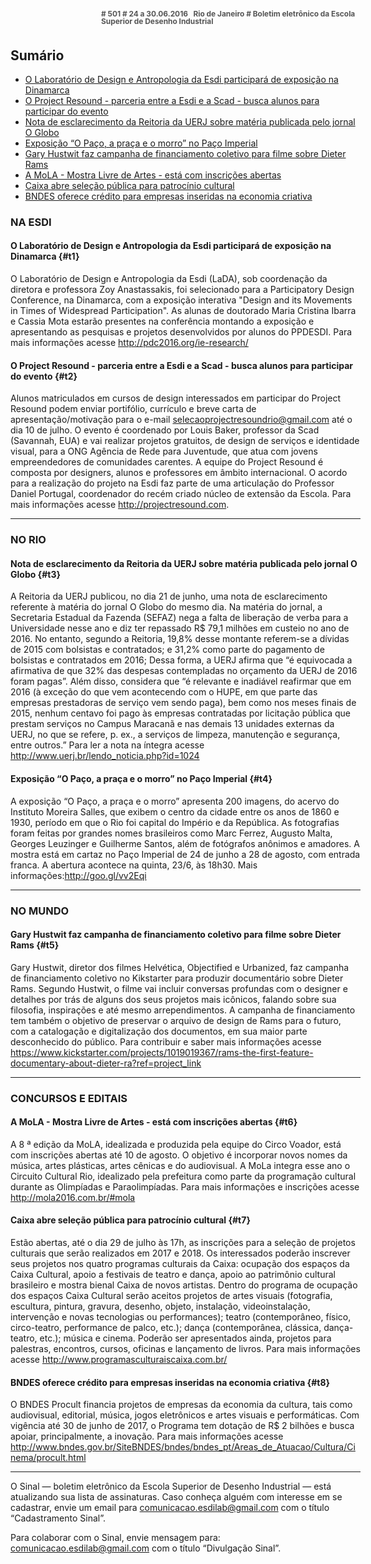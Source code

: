 <!--
---
title: sinal 501 - Esdi
-->
<div style="width:40em;max-width: 40em;margin: 0 auto;" markdown=1>

<div style="background:url(img/selo.png) no-repeat;line-height:1em;font-size:0.85em;font-weight:bold;color:#555;padding: 0 0 0 145px;margin:0 0 3em 0;" markdown="1">
# 501
# 24 a 30.06.2016   Rio de Janeiro   
# Boletim eletrônico da Escola Superior de Desenho Industrial
</div>


## Sumário

  * [O Laboratório de Design e Antropologia da Esdi participará de exposição na Dinamarca](#t1)
  * [O Project Resound - parceria entre a Esdi e a Scad - busca alunos para participar do evento](#t2)
  * [Nota de esclarecimento da Reitoria da UERJ sobre matéria publicada pelo jornal O Globo](#t3)
  * [Exposição “O Paço, a praça e o morro” no Paço Imperial ](#t4)
  * [Gary Hustwit faz campanha de financiamento coletivo para filme sobre Dieter Rams](#t5)
  * [A MoLA - Mostra Livre de Artes - está com inscrições abertas](#t6)
  * [Caixa abre seleção pública para patrocínio cultural](#t7)
  * [BNDES oferece crédito para empresas inseridas na economia criativa](#t8)
 

### NA ESDI


#### O Laboratório de Design e Antropologia da Esdi participará de exposição na Dinamarca {#t1}

O Laboratório de Design e Antropologia da Esdi (LaDA), sob coordenação da diretora e professora Zoy Anastassakis, foi selecionado para a Participatory Design Conference, na Dinamarca, com a exposição interativa "Design and its Movements in Times of Widespread Participation". As alunas de doutorado Maria Cristina Ibarra e Cassia Mota estarão presentes na conferência montando a exposição e apresentando as pesquisas e projetos desenvolvidos por alunos do PPDESDI. Para mais informações acesse http://pdc2016.org/ie-research/ 

#### O Project Resound - parceria entre a Esdi e a Scad - busca alunos para participar do evento {#t2}

Alunos matriculados em cursos de design interessados em participar do Project Resound podem enviar portifólio, currículo e breve carta de apresentação/motivação para o e-mail selecaoprojectresoundrio@gmail.com até o dia 10 de julho. O evento é coordenado por Louis Baker, professor da Scad (Savannah, EUA) e vai realizar projetos gratuitos, de design de serviços e identidade visual, para a ONG Agência de Rede para Juventude, que atua com jovens empreendedores de comunidades carentes. A equipe do Project Resound é composta por designers, alunos e professores em âmbito internacional. O acordo para a realização do projeto na Esdi faz parte de uma articulação do Professor Daniel Portugal, coordenador do recém criado núcleo de extensão da Escola. Para mais informações acesse http://projectresound.com.


---

### NO RIO 


#### Nota de esclarecimento da Reitoria da UERJ sobre matéria publicada pelo jornal O Globo {#t3}

A Reitoria da UERJ publicou, no dia 21 de junho, uma nota de esclarecimento referente à matéria do jornal O Globo do mesmo dia. Na matéria do jornal, a Secretaria Estadual da Fazenda (SEFAZ) nega a falta de liberação de verba para a Universidade nesse ano e diz ter repassado R$ 79,1 milhões em custeio no ano de 2016. No entanto, segundo a Reitoria, 19,8% desse montante referem-se a dívidas de 2015 com bolsistas e contratados; e 31,2% como parte do pagamento de bolsistas e contratados em 2016;  Dessa forma, a UERJ afirma que “é equivocada a afirmativa de que 32% das despesas contempladas no orçamento da UERJ de 2016 foram pagas”. Além disso, considera que “é relevante e inadiável reafirmar que em 2016 (à exceção do que vem acontecendo com o HUPE, em que parte das empresas prestadoras de serviço vem sendo paga), bem como nos meses finais de 2015, nenhum centavo foi pago às empresas contratadas por licitação pública que prestam serviços no Campus Maracanã e nas demais 13 unidades externas da UERJ, no que se refere, p. ex., a serviços de limpeza, manutenção e segurança, entre outros.” Para ler a nota na íntegra acesse http://www.uerj.br/lendo_noticia.php?id=1024 


#### Exposição “O Paço, a praça e o morro” no Paço Imperial {#t4}

A exposição “O Paço, a praça e o morro” apresenta 200 imagens, do acervo do Instituto Moreira Salles, que exibem o centro da cidade entre os anos de 1860 e 1930, período em que o Rio foi capital do Império e da República. As fotografias foram feitas por grandes nomes brasileiros como Marc Ferrez, Augusto Malta, Georges Leuzinger e Guilherme Santos, além de fotógrafos anônimos e amadores. A mostra está em cartaz no Paço Imperial de 24 de junho a 28 de agosto, com entrada franca. A abertura acontece na quinta, 23/6, às 18h30. Mais informações:http://goo.gl/vv2Eqi 


---

### NO MUNDO


#### Gary Hustwit faz campanha de financiamento coletivo para filme sobre Dieter Rams {#t5} 

Gary Hustwit, diretor dos filmes Helvética, Objectified e Urbanized, faz campanha de financiamento coletivo no Kikstarter para produzir documentário sobre Dieter Rams. Segundo Hustwit, o filme vai incluir conversas profundas com o designer e detalhes por trás de alguns dos seus projetos mais icônicos, falando sobre sua filosofia, inspirações e até mesmo arrependimentos. A campanha de financiamento tem também o objetivo de preservar o arquivo de design de Rams para o futuro, com a catalogação e digitalização dos documentos, em sua maior parte desconhecido do público. Para contribuir e saber mais informações acesse https://www.kickstarter.com/projects/1019019367/rams-the-first-feature-documentary-about-dieter-ra?ref=project_link 


---

### CONCURSOS E EDITAIS

#### A MoLA - Mostra Livre de Artes - está com inscrições abertas {#t6}

A 8 ª edição da MoLA, idealizada e produzida pela equipe do Circo Voador, está com inscrições abertas até 10 de agosto. O objetivo é incorporar novos nomes da música, artes plásticas, artes cênicas e do audiovisual. A MoLa integra esse ano o Circuito Cultural Rio, idealizado pela prefeitura como parte da programação cultural durante as Olimpíadas e Paraolimpíadas. Para mais informações e inscrições acesse http://mola2016.com.br/#mola 


#### Caixa abre seleção pública para patrocínio cultural {#t7}

Estão abertas, até o dia 29 de julho às 17h, as inscrições para a seleção de projetos culturais que serão realizados em 2017 e 2018. Os interessados poderão inscrever seus projetos nos quatro programas culturais da Caixa: ocupação dos espaços da Caixa Cultural, apoio a festivais de teatro e dança, apoio ao patrimônio cultural brasileiro e mostra bienal Caixa de novos artistas. Dentro do programa de ocupação dos espaços Caixa Cultural serão aceitos projetos de artes visuais (fotografia, escultura, pintura, gravura, desenho, objeto, instalação, videoinstalação, intervenção e novas tecnologias ou performances); teatro (contemporâneo, físico, circo-teatro, performance de palco, etc.); dança (contemporânea, clássica, dança-teatro, etc.); música e cinema. Poderão ser apresentados ainda, projetos para palestras, encontros, cursos, oficinas e lançamento de livros. Para mais informações acesse http://www.programasculturaiscaixa.com.br/ 


#### BNDES oferece crédito para empresas inseridas na economia criativa {#t8}

O BNDES Procult financia projetos de empresas da economia da cultura, tais como audiovisual, editorial, música, jogos eletrônicos e artes visuais e performáticas. Com vigência até 30 de junho de 2017, o Programa tem dotação de R$ 2 bilhões e busca apoiar, principalmente, a inovação. Para mais informações acesse http://www.bndes.gov.br/SiteBNDES/bndes/bndes_pt/Areas_de_Atuacao/Cultura/Cinema/procult.html 


- - -

O Sinal — boletim eletrônico da Escola Superior de Desenho Industrial — está atualizando sua lista de assinaturas. Caso conheça alguém com interesse em se cadastrar, envie um email para comunicacao.esdilab@gmail.com com o título “Cadastramento Sinal”. 

Para colaborar com o Sinal, envie mensagem para: comunicacao.esdilab@gmail.com com o título “Divulgação Sinal”.

</div>

<img src="img/selo.png" style="display:none;opacity:0;width:0;height:0;" />
